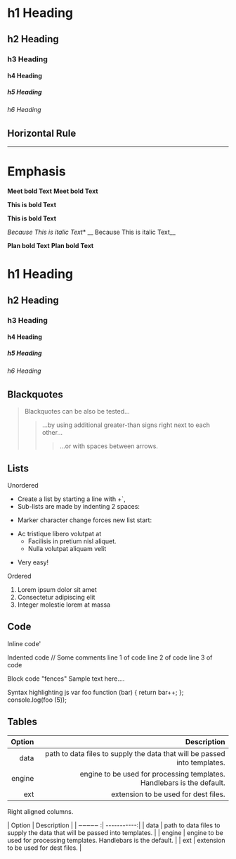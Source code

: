 # h1 Heading
## h2 Heading
### h3 Heading
#### h4 Heading 
##### h5 Heading
###### h6 Heading

## Horizontal Rule


______________

 
# Emphasis
**Meet bold Text**
__Meet bold Text__

**This is bold Text**

__This is bold Text__

*Because This is italic Text**
__ Because This is italic Text__


**Plan bold Text**
__Plan bold Text__

# h1 Heading
## h2 Heading
### h3 Heading
#### h4 Heading 
##### h5 Heading
###### h6 Heading




##  Blackquotes

> Blackquotes can be also be tested...
>>...by using additional greater-than signs right next to each other...
>>>...or with spaces between arrows.

## Lists
Unordered
+ Create a list by starting a line with +`,
+ Sub-lists are made by indenting 2 spaces:
- Marker character change forces new list start:
* Ac tristique libero volutpat at
  + Facilisis in pretium nisl aliquet.
  - Nulla volutpat aliquam velit
+ Very easy!

Ordered
1. Lorem ipsum dolor sit amet
2. Consectetur adipiscing elit
3. Integer molestie lorem at massa
## Code

Inline code'

Indented code
    // Some comments
    line 1 of code
    line 2 of code
    line 3 of code
   
 Block code "fences"
 Sample text here.... 

Syntax highlighting
js
var foo function (bar) {
return bar++;
};
console.log(foo (5));

## Tables

| Option | Description |
| ------:|------------:| 
| data | path to data files to supply the data that will be passed into templates.
| engine | engine to be used for processing templates. Handlebars is the default. |
| ext | extension to be used for dest files.|

Right aligned columns.

| Option | Description |
| ‒‒‒‒‒ :| -----------:|
| data | path to data files to supply the data that will be passed into templates. |
| engine | engine to be used for processing templates. Handlebars is the default. |
| ext | extension to be used for dest files. | 
